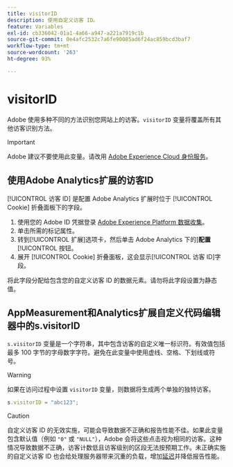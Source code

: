 ```yaml
---
title: visitorID
description: 使用自定义访客 ID。
feature: Variables
exl-id: cb336042-01a1-4a66-a947-a221a7919c1b
source-git-commit: 0e4afc2532c7a6fe90085ad6f24ac859bcd3baf7
workflow-type: tm+mt
source-wordcount: '263'
ht-degree: 93%

---
```


# visitorID

Adobe 使用多种不同的方法识别您网站上的访客。`visitorID` 变量将覆盖所有其他访客识别方法。

>[!IMPORTANT]
>
>Adobe 建议不要使用此变量。请改用 [Adobe Experience Cloud 身份服务](https://experienceleague.adobe.com/docs/id-service/using/home.html?lang=zh-Hans)。

## 使用Adobe Analytics扩展的访客ID

[!UICONTROL 访客 ID] 是配置 Adobe Analytics 扩展时位于 [!UICONTROL Cookie] 折叠面板下的字段。

1. 使用您的 Adobe ID 凭据登录 [Adobe Experience Platform 数据收集](https://experience.adobe.com/data-collection)。
2. 单击所需的标记属性。
3. 转到[!UICONTROL 扩展]选项卡，然后单击 Adobe Analytics 下的&#x200B;]**配置**[!UICONTROL &#x200B;按钮。
4. 展开 [!UICONTROL Cookie] 折叠面板，这会显示[!UICONTROL 访客 ID]字段。

将此字段分配给包含您的自定义访客 ID 的数据元素。请勿将此字段设置为静态值。

## AppMeasurement和Analytics扩展自定义代码编辑器中的s.visitorID

`s.visitorID` 变量是一个字符串，其中包含访客的自定义唯一标识符。有效值包括最多 100 字节的字母数字字符。避免在此变量中使用虚线、空格、下划线或符号。

>[!WARNING]
>
>如果在访问过程中设置 `visitorID` 变量，则数据将生成两个单独的独特访客。

```js
s.visitorID = "abc123";
```

>[!CAUTION]
>
>自定义访客 ID 的无效实施，可能会导致数据不正确和报告性能不佳。如果此变量包含默认值（例如 `"0"` 或 `"NULL"`），Adobe 会将这些点击视为相同的访客。这种情况导致数据不正确，访客计数低且访客级别的区段无法按预期工作。未正确实施的自定义访客 ID 也会给处理服务器带来沉重的负载，增加[延迟](/help/technotes/latency.md)并降低报告性能。
